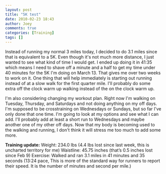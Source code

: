 ```yaml
---
layout: post
title: "5K test"
date: 2010-02-23 18:43
author: Joey
comments: true
categories: [Training]
tags: []
---
```

Instead of running my normal 3 miles today, I decided to do 3.1 miles since that is equivalent to a 5K. Even though it's not much more distance, I just wanted to see what kind of time I would get. I ended up doing it in 41:35 which means I need to shave off a minute and a half to get my time under 40 minutes for the 5K I'm doing on March 13. That gives me over two weeks to work on it. One thing that will help immediately is starting out running instead of at a slow walk for the first quarter mile. I'll probably do some extra off the clock warm up walking instead of the on the clock warm up.

I'm also considering changing my workout plan. Right now I'm walking on Tuesday, Thursday, and Saturdays and not doing anything on my off days. I'm supposed to be crosstraining on Wednesdays or Sundays, but so far I've only done that one time. I'm going to look at my options and see what I can add. I'll probably add at least a short run to Wednesdays and maybe another one of my other off days. Now that my body is becoming used to the walking and running, I don't think it will stress me too much to add some more.

**Training update:**
Weight: 234.0 lbs (4.4 lbs lost since last week, this is uncharted territory for me)
Waistline: 45.75 inches (that’s 0.5 inches lost since Feb 9)
Exercise: Walked and ran 3.1 miles in 41 minutes and 35 seconds (13:24 pace, This is more of the standard way for runners to report their speed. It is the number of minutes and second per mile.)

